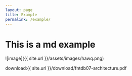 ```yaml
---
layout: page
title: Example
permalink: /example/
---
```


# This is a md example

![image]({{ site.url }}/assets/images/hawq.png)

download:{{ site.url }}/download/fntdb07-architecture.pdf

